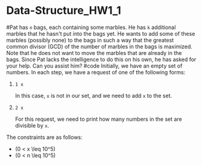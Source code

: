 # Data-Structure_HW1_1
#Pat has `n` bags, each containing some marbles. He has `k` additional marbles that he hasn't put into the bags yet. He wants to add some of these marbles (possibly none) to the bags in such a way that the greatest common divisor (GCD) of the number of marbles in the bags is maximized. Note that he does not want to move the marbles that are already in the bags. Since Pat lacks the intelligence to do this on his own, he has asked for your help. Can you assist him?
#code
Initially, we have an empty set of numbers. In each step, we have a request of one of the following forms:

1. `1 x`

   In this case, `x` is not in our set, and we need to add `x` to the set.

2. `2 x`

   For this request, we need to print how many numbers in the set are divisible by `x`.

The constraints are as follows:
- \(0 < x \leq 10^5\)
- \(0 < n \leq 10^5\)
